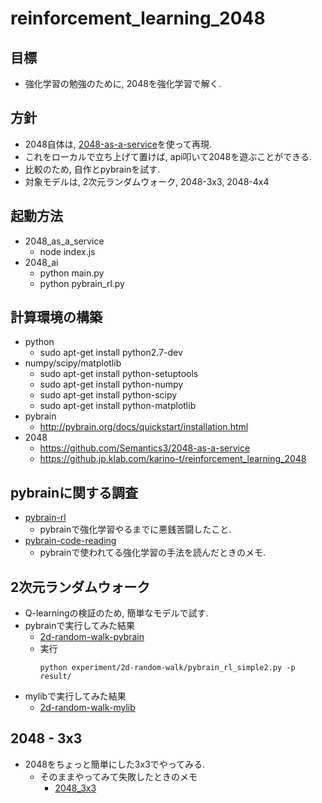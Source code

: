 reinforcement_learning_2048
===========================

## 目標
+ 強化学習の勉強のために, 2048を強化学習で解く.

## 方針
+ 2048自体は, [2048-as-a-service](https://github.com/Semantics3/2048-as-a-service.git )を使って再現.
+ これをローカルで立ち上げて置けば, api叩いて2048を遊ぶことができる.
+ 比較のため, 自作とpybrainを試す.
+ 対象モデルは, 2次元ランダムウォーク, 2048-3x3, 2048-4x4

## 起動方法
+ 2048_as_a_service
  + node index.js 
+ 2048_ai
  + python main.py
  + python pybrain_rl.py

## 計算環境の構築
+ python
  + sudo apt-get install python2.7-dev
+ numpy/scipy/matplotlib
  + sudo apt-get install python-setuptools
  + sudo apt-get install python-numpy
  + sudo apt-get install python-scipy
  + sudo apt-get install python-matplotlib
+ pybrain
  + http://pybrain.org/docs/quickstart/installation.html
+ 2048
  + https://github.com/Semantics3/2048-as-a-service
  + https://github.jp.klab.com/karino-t/reinforcement_learning_2048

## pybrainに関する調査
+ [pybrain-rl](docs/pybrain_rl.md)
  + pybrainで強化学習やるまでに悪銭苦闘したこと.
+ [pybrain-code-reading](docs/pybrain_code_reading.md)
  + pybrainで使われてる強化学習の手法を読んだときのメモ.


## 2次元ランダムウォーク
+ Q-learningの検証のため, 簡単なモデルで試す.
+ pybrainで実行してみた結果
  + [2d-random-walk-pybrain](docs/2d_random_walk.md)
  + 実行
    ```
    python experiment/2d-random-walk/pybrain_rl_simple2.py -p result/
    ```
+ mylibで実行してみた結果
  + [2d-random-walk-mylib](docs/2d_random_walk_mylib.md)


## 2048 - 3x3
+ 2048をちょっと簡単にした3x3でやってみる.
  + そのままやってみて失敗したときのメモ
    + [2048_3x3](docs/2048_3x3.md) 


